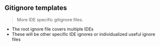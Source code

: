 ## Gitignore templates
> More IDE specific gitignore files.

- The root ignore file covers multiple IDEs
- These will be other specific IDE ignores or individualized useful ignore files